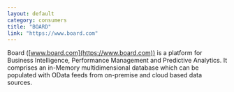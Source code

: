 ```yaml
---
layout: default
category: consumers
title: "BOARD"
link: "https://www.board.com"
---
```

Board ([www.board.com](https://www.board.com)) is a platform for Business Intelligence, Performance Management and Predictive Analytics. It comprises an in-Memory multidimensional database which can be populated with OData feeds from on-premise and cloud based data sources.
